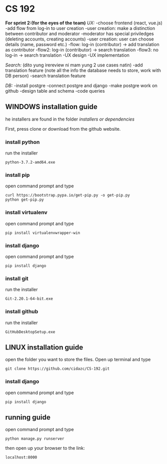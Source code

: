 # CS 192

**For sprint 2:(for the eyes of the team)**
*UX:*
-choose frontend (react, vue.js)
-add flow from log-in to user creation
-user creation: make a distinction between contributor and moderator
-moderator has special priviledges (deleting accounts, creating accounts)
-user creation: user can choose details (name, password etc.)
-flow: log-in (contributor) -> add translation as contributor
-flow2: log-in (contributor) -> search translation
-flow3: no log-in -> search translation
-UX design
-UX implementation

*Search:* (dito yung irereview ni mam yung 2 use cases natin)
-add translation feature (note all the info the database needs to store, work with DB person)
-search translation feature

*DB:*
-install postgre
-connect postgre and django
-make postgre work on github
-design table and schema
-code queries

## WINDOWS installation guide
he installers are found in the folder *installers or dependencies*

First, press clone or download from the github website.

### install python
run the installer
```
python-3.7.2-amd64.exe
```
### install pip

open command prompt and type
```
curl https://bootstrap.pypa.io/get-pip.py -o get-pip.py
python get-pip.py
```

### install virtualenv
open command prompt and type
```
pip install virtualenvwrapper-win
```
### install django
open command prompt and type
```
pip install django
```
### install git
run the installer
```
Git-2.20.1-64-bit.exe
```
### install github
run the installer
```
GitHubDesktopSetup.exe
```
## LINUX installation guide
open the folder you want to store the files. Open up terminal and type

```
git clone https://github.com/cidazc/CS-192.git
```

### install django
open command prompt and type
```
pip install django
```

## running guide

open command prompt and type
```
python manage.py runserver
```

then open up your browser to the link:
```
localhost:8000
```
